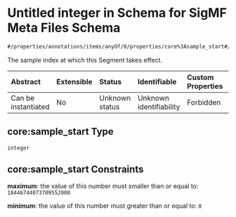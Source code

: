 # Untitled integer in Schema for SigMF Meta Files Schema

```txt
#/properties/annotations/items/anyOf/0/properties/core%3Asample_start#/properties/annotations/items/anyOf/0/properties/core:sample_start
```

The sample index at which this Segment takes effect.

| Abstract            | Extensible | Status         | Identifiable            | Custom Properties | Additional Properties | Access Restrictions | Defined In                                                             |
| :------------------ | :--------- | :------------- | :---------------------- | :---------------- | :-------------------- | :------------------ | :--------------------------------------------------------------------- |
| Can be instantiated | No         | Unknown status | Unknown identifiability | Forbidden         | Allowed               | none                | [sigmf.schema.json\*](../out/sigmf.schema.json "open original schema") |

## core:sample\_start Type

`integer`

## core:sample\_start Constraints

**maximum**: the value of this number must smaller than or equal to: `18446744073709552000`

**minimum**: the value of this number must greater than or equal to: `0`
